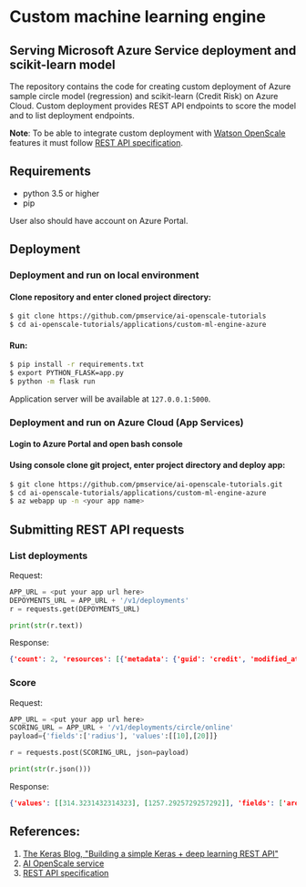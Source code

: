 # Custom machine learning engine
## Serving Microsoft Azure Service deployment and scikit-learn model

The repository contains the code for creating custom deployment of Azure sample circle model (regression) and scikit-learn (Credit Risk) on Azure Cloud.
Custom deployment provides REST API endpoints to score the model and to list deployment endpoints.

**Note**: To be able to integrate custom deployment with [Watson OpenScale](https://console.bluemix.net/catalog/services/ai-openscale) features it must follow [REST API specification](https://aiopenscale-custom-deployement-spec.mybluemix.net/).


## Requirements

- python 3.5 or higher
- pip

User also should have account on Azure Portal. 


## Deployment

### Deployment and run on local environment
#### Clone repository and enter cloned project directory:

   ```bash
   $ git clone https://github.com/pmservice/ai-openscale-tutorials
   $ cd ai-openscale-tutorials/applications/custom-ml-engine-azure
   ```
#### Run:

```bash
$ pip install -r requirements.txt
$ export PYTHON_FLASK=app.py
$ python -m flask run
```

Application server will be available at `127.0.0.1:5000`.


### Deployment and run on Azure Cloud (App Services)

#### Login to Azure Portal and open bash console
#### Using console clone git project, enter project directory and deploy app:
```bash
$ git clone https://github.com/pmservice/ai-openscale-tutorials.git
$ cd ai-openscale-tutorials/applications/custom-ml-engine-azure
$ az webapp up -n <your app name>
```
    
## Submitting REST API requests

### List deployments
Request:
```python
APP_URL = <put your app url here>
DEPOYMENTS_URL = APP_URL + '/v1/deployments'
r = requests.get(DEPOYMENTS_URL)

print(str(r.text))
```
Response:
```json
{'count': 2, 'resources': [{'metadata': {'guid': 'credit', 'modified_at': '2019-01-02T12:00:22Z', 'created_at': '2019-01-01T10:11:12Z'}, 'entity': {'description': 'Scikit-learn credit risk model deployment', 'asset': {'name': 'credit', 'guid': 'credit'}, 'scoring_url': 'https://custom-engine.azurewebsites.net/v1/deployments/credit/online', 'name': 'German credit risk compliant deployment', 'asset_properties': {'input_data_type': 'structured', 'problem_type': 'binary'}}}, {'metadata': {'guid': 'circle', 'modified_at': '2019-01-02T12:00:22Z', 'created_at': '2019-01-01T10:11:12Z'}, 'entity': {'description': 'Azure ML service circle surface prediction deployment', 'asset': {'name': 'circle', 'guid': 'circle'}, 'scoring_url': 'https://custom-engine.azurewebsites.net/v1/deployments/circle/online', 'name': 'Circle model deployment', 'asset_properties': {'input_data_type': 'structured', 'problem_type': 'regression'}}}]}
```

### Score
Request:
```python
APP_URL = <put your app url here>
SCORING_URL = APP_URL + '/v1/deployments/circle/online'
payload={'fields':['radius'], 'values':[[10],[20]]}

r = requests.post(SCORING_URL, json=payload)

print(str(r.json()))
```
Response:
```json
{'values': [[314.3231432314323], [1257.2925729257292]], 'fields': ['area']}
```


## References:
1. [The Keras Blog, "Building a simple Keras + deep learning REST API"](https://blog.keras.io/building-a-simple-keras-deep-learning-rest-api.html)
2. [AI OpenScale service](https://console.bluemix.net/catalog/services/ai-openscale)
3. [REST API specification](https://aiopenscale-custom-deployement-spec.mybluemix.net/)

